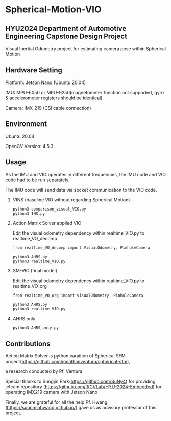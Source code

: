 # Spherical-Motion-VIO
HYU2024 Department of Automotive Engineering Capstone Design Project
---------------------------------------------------------------
Visual Inertial Odometry project for estimating camera pose within Spherical Motion

Hardware Setting
----------------------
Platform: Jetson Nano (Ubuntu 20.04) 

IMU: MPU-6050 or MPU-9250(magnetometer function not supported, gyro & accelerometer registers should be identical)

Camera: IMX-219 (CSI cable connection)

Environment
----------------------
Ubuntu 20.04

OpenCV Version: 4.5.3

Usage
----------------------
As the IMU and VIO operates in different frequencies, the IMU code and VIO code had to be run separately.

The IMU code will send data via socket communication to the VIO code.

1. VINS (baseline VIO without regarding Spherical Motion)

   ```
   python3 comparison_visual_VIO.py
   python3 INS.py
   ```
   
3. Action Matrix Solver applied VIO

   Edit the visual odometry dependency within realtime_VIO.py to realtime_VO_decomp

   ```
   from realtime_VO_decomp import VisualOdometry, PinholeCamera
   ```

   ```
   python3 AHRS.py
   python3 realtime_VIO.py
   ```
   
5. SM-VIO (final model)

   Edit the visual odometry dependency within realtime_VIO.py to realtime_VO_org
   
   ```
   from realtime_VO_org import VisualOdometry, PinholeCamera
   ```
   
   ```
   python3 AHRS.py
   python3 realtime_VIO.py
   ```
7. AHRS only
   
   ```
   python3 AHRS_only.py
   ```

Contributions
----------------------
Action Matrix Solver is python varaition of Spherical SFM project(<https://github.com/jonathanventura/spherical-sfm>),

a research conducted by Pf. Ventura



Special thanks to Sungjin Park(<https://github.com/SuNy4>) for providing jetcam repository (<https://github.com/IRCVLab/HYU-2024-Embedded>) for operating IMX219 camera with Jetson Nano

Finally, we are grateful for all the help Pf. Hwang (<https://soonminhwang.github.io/>) gave us as advisory professor of this project.
